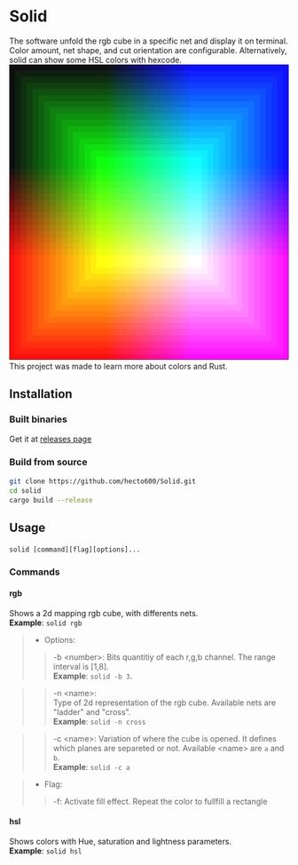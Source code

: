 # Solid
The software unfold the rgb cube in a specific net and display it on terminal. 
Color amount, net shape, and cut orientation are configurable. Alternatively,
solid can show some HSL colors with hexcode. 
![rgbspace](./imgs/cube_fill_effect.png)
This project was made to learn more about colors and Rust.

## Installation
### Built binaries
Get it at [releases page](https://github.com/hecto600/Solid/releases)
### Build from source
```bash
git clone https://github.com/hecto600/Solid.git
cd solid 
cargo build --release 

```
## Usage
`solid [command][flag][options]...`

### Commands
#### rgb
Shows a 2d mapping rgb cube, with differents nets.\
**Example**: `solid rgb`
>  - Options:
>>    -b \<number\>:
      Bits quantitiy of each r,g,b channel. The range interval is [1,8].\
      **Example**: `solid -b 3`.  

>>    -n \<name\>:  
      Type of 2d representation of the rgb cube. Available nets <name> are 
      "ladder" and "cross".\
      **Example**: `solid -n cross`  

>>    -c \<name\>: 
      Variation of where the cube is opened. It defines which planes are separeted or not.
      Available \<name\> are `a` and `b`.\
      **Example**: `solid -c a`

>  - Flag:
>>    -f: Activate fill effect. Repeat the color to fullfill a rectangle

#### hsl
Shows colors with Hue, saturation and lightness parameters.\
**Example**: `solid hsl`
